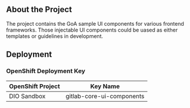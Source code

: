 ## About the Project
The project contains the GoA sample UI components for various frontend frameworks. Those injectable UI components could be uased as either templates or guidelines in development.

## Deployment
### OpenShift Deployment Key

|OpenShift Project|Key Name|
|---|---|
|DIO Sandbox|gitlab-core-ui-components|